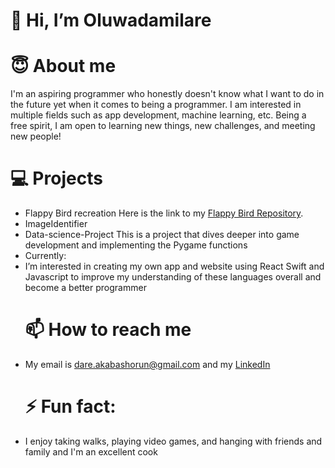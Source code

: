 # 👋 Hi, I’m Oluwadamilare
  # 😇 About me
I'm an aspiring programmer who honestly doesn't know what I want to do in the future yet when it comes to being a programmer. I am interested in multiple fields such as app development, machine learning, etc. Being a free spirit, I am open to learning new things, new challenges, and meeting new people!
  # 💻 Projects
- Flappy Bird recreation Here is the link to my [Flappy Bird Repository](https://github.com/Ynxslade/Flappy_Bird).
- ImageIdentifier
- Data-science-Project
  This is a project that dives deeper into game development and implementing the Pygame functions
- Currently:
- I’m interested in creating my own app and website using React Swift and Javascript to improve my understanding of these languages overall and become a better programmer 
  # 📫 How to reach me
- My email is dare.akabashorun@gmail.com and my [LinkedIn](www.linkedin.com/in/oluwadamilare-akabashorun-0b0008219)
  # ⚡ Fun fact:
- I enjoy taking walks, playing video games, and hanging with friends and family and I'm an excellent cook

<!---
Ynxslade/Ynxslade is a ✨ special ✨ repository because its `README.md` (this file) appears on your GitHub profile.
You can click the Preview link to take a look at your changes.
--->
